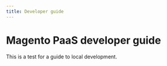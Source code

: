 ```yaml
---
title: Developer guide
---
```


# Magento PaaS developer guide

This is a test for a guide to local development.